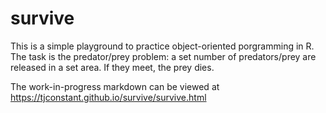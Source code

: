 # survive

This is a simple playground to practice object-oriented porgramming in R. The task is the predator/prey problem: a set number of predators/prey are released in a set area. If they meet, the prey dies.

The work-in-progress markdown can be viewed at <https://tjconstant.github.io/survive/survive.html>
